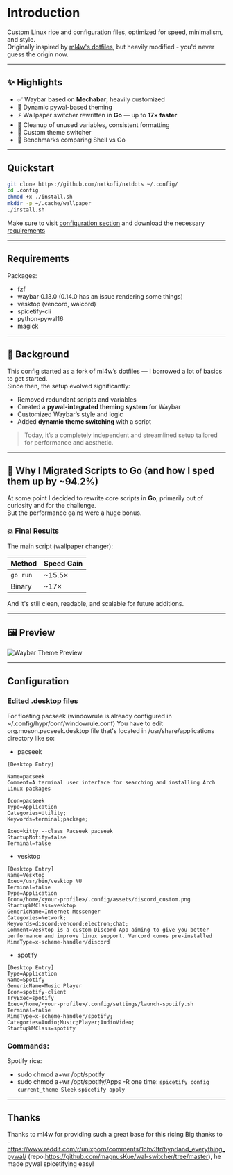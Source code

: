 # Introduction
Custom Linux rice and configuration files, optimized for speed, minimalism, and style.  
Originally inspired by [ml4w's dotfiles](https://github.com/ml4w), but heavily modified - you'd never guess the origin now.

---

## ✨ Highlights

- ✅ Waybar based on **Mechabar**, heavily customized
- 🎨 Dynamic pywal-based theming
- ⚡ Wallpaper switcher rewritten in **Go** — up to **17× faster**
- 🧼 Cleanup of unused variables, consistent formatting
- 🔀 Custom theme switcher
- 🧪 Benchmarks comparing Shell vs Go

---

## Quickstart
```sh
git clone https://github.com/nxtkofi/nxtdots ~/.config/
cd .config
chmod +x ./install.sh
mkdir -p ~/.cache/wallpaper
./install.sh
```
Make sure to visit [configuration section](#configuration) and download the
necessary [requirements](#requirements)

---

## Requirements

Packages:
- fzf
- waybar 0.13.0 (0.14.0 has an issue rendering some things)
- vesktop (vencord, walcord)
- spicetify-cli
- python-pywal16
- magick

--- 

## 🧠 Background

This config started as a fork of ml4w’s dotfiles — I borrowed a lot of basics to get started.  
Since then, the setup evolved significantly:

- Removed redundant scripts and variables
- Created a **pywal-integrated theming system** for Waybar
- Customized Waybar’s style and logic
- Added **dynamic theme switching** with a script

> Today, it’s a completely independent and streamlined setup tailored for performance and aesthetic.

---

## 🚀 Why I Migrated Scripts to Go (and how I sped them up by ~94.2%)

At some point I decided to rewrite core scripts in **Go**, primarily out of curiosity and for the challenge.  
But the performance gains were a huge bonus.

### 💥 Final Results

The main script (wallpaper changer):

| Method     | Speed Gain |
|------------|------------|
| `go run`   | ~15.5×     |
| Binary     | ~17×       |

And it's still clean, readable, and scalable for future additions.

---

## 🖼️ Preview

![Waybar Theme Preview](./.github/assets/readme-img/2025-09-20-at-01-40-18.avif)

---

## Configuration

### Edited .desktop files

For floating pacseek (windowrule is already configured in
~/.config/hypr/conf/windowrule.conf) You have to edit org.moson.pacseek.desktop
file that's located in /usr/share/applications directory like so:
- pacseek
```.config
[Desktop Entry]

Name=pacseek
Comment=A terminal user interface for searching and installing Arch Linux packages

Icon=pacseek
Type=Application
Categories=Utility;
Keywords=terminal;package;

Exec=kitty --class Pacseek pacseek
StartupNotify=false
Terminal=false
```

- vesktop
```
[Desktop Entry]
Name=Vesktop
Exec=/usr/bin/vesktop %U
Terminal=false
Type=Application
Icon=/home/<your-profile>/.config/assets/discord_custom.png
StartupWMClass=vesktop
GenericName=Internet Messenger
Categories=Network;
Keywords=discord;vencord;electron;chat;
Comment=Vesktop is a custom Discord App aiming to give you better performance and improve linux support. Vencord comes pre-installed
MimeType=x-scheme-handler/discord
```

- spotify
```
[Desktop Entry]
Type=Application
Name=Spotify
GenericName=Music Player
Icon=spotify-client
TryExec=spotify
Exec=/home/<your-profile>/.config/settings/launch-spotify.sh
Terminal=false
MimeType=x-scheme-handler/spotify;
Categories=Audio;Music;Player;AudioVideo;
StartupWMClass=spotify          
```

### Commands:
Spotify rice:
- sudo chmod a+wr /opt/spotify
- sudo chmod a+wr /opt/spotify/Apps -R
one time:
`spicetify config current_theme Sleek`
`spicetify apply`

---
## Thanks
Thanks to ml4w for providing such a great base for this ricing
Big thanks to - https://www.reddit.com/r/unixporn/comments/1chv3tr/hyprland_everything_pywal/ (repo:https://github.com/magnusKue/wal-switcher/tree/master), he made pywal spicetifying easy!


